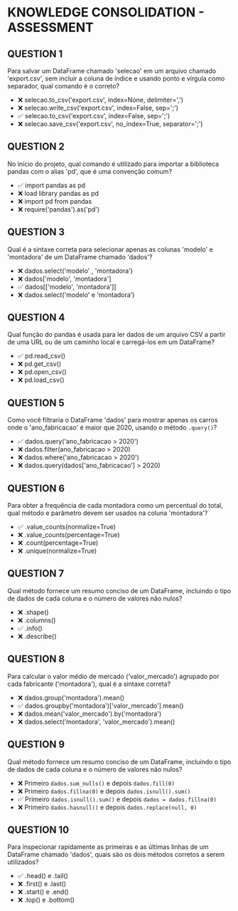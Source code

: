 # KNOWLEDGE CONSOLIDATION - ASSESSMENT

## QUESTION 1

Para salvar um DataFrame chamado 'selecao' em um arquivo chamado 'export.csv', sem incluir a coluna de índice e 
usando ponto e vírgula como separador, qual comando é o correto?

- ❌ selecao.to_csv('export.csv', index=None, delimiter=',')
- ❌ selecao.write_csv('export.csv', index=False, sep=';')
- ✅ selecao.to_csv('export.csv', index=False, sep=';')
- ❌ selecao.save_csv('export.csv', no_index=True, separator=';')

## QUESTION 2

No início do projeto, qual comando é utilizado para importar a biblioteca pandas com o alias 'pd', que é uma 
convenção comum?

- ✅ import pandas as pd
- ❌ load library pandas as pd
- ❌ import pd from pandas
- ❌ require('pandas').as('pd')

## QUESTION 3

Qual é a sintaxe correta para selecionar apenas as colunas 'modelo' e 'montadora' de um DataFrame chamado 'dados'?

- ❌ dados.select('modelo' , 'montadora')
- ❌ dados['modelo', 'montadora']
- ✅ dados[['modelo', 'montadora']]
- ❌ dados.select('modelo' e 'montadora')

## QUESTION 4

Qual função do pandas é usada para ler dados de um arquivo CSV a partir de uma URL ou de um caminho local 
e carregá-los em um DataFrame?

- ✅ pd.read_csv()
- ❌ pd.get_csv()
- ❌ pd.open_csv()
- ❌ pd.load_csv()

## QUESTION 5

Como você filtraria o DataFrame 'dados' para mostrar apenas os carros onde o 'ano_fabricacao' é maior que 2020, 
usando o método `.query()`?

- ✅ dados.query('ano_fabricacao > 2020')
- ❌ dados.filter(ano_fabricacao > 2020)
- ❌ dados.where('ano_fabricacao > 2020')
- ❌ dados.query(dados['ano_fabricacao'] > 2020)

## QUESTION 6

Para obter a frequência de cada montadora como um percentual do total, qual método e parâmetro devem ser usados 
na coluna 'montadora'?

- ✅ .value_counts(normalize=True)
- ❌ .value_counts(percentage=True)
- ❌ .count(percentage=True)
- ❌ .unique(normalize=True)

## QUESTION 7

Qual método fornece um resumo conciso de um DataFrame, incluindo o tipo de dados de cada coluna e 
o número de valores não nulos?

- ❌ .shape()
- ❌ .columns()
- ✅ .info()
- ❌ .describe()

## QUESTION 8

Para calcular o valor médio de mercado ('valor_mercado') agrupado por cada fabricante ('montadora'), 
qual é a sintaxe correta?

- ❌ dados.group('montadora').mean()
- ✅ dados.groupby('montadora')['valor_mercado'].mean()
- ❌ dados.mean('valor_mercado').by('montadora')
- ❌ dados.select('montadora', 'valor_mercado').mean()

## QUESTION 9

Qual método fornece um resumo conciso de um DataFrame, incluindo o tipo de dados de cada coluna e 
o número de valores não nulos?

- ❌ Primeiro `dados.sum_nulls()` e depois `dados.fill(0)`
- ❌ Primeiro `dados.fillna(0)` e depois `dados.isnull().sum()`
- ✅ Primeiro `dados.isnull().sum()` e depois `dados = dados.fillna(0)`
- ❌ Primeiro `dados.hasnull()` e depois `dados.replace(null, 0)`

## QUESTION 10

Para inspecionar rapidamente as primeiras e as últimas linhas de um DataFrame chamado 'dados', 
quais são os dois métodos corretos a serem utilizados?

- ✅ .head() e .tail()
- ❌ .first() e .last()
- ❌ .start() e .end()
- ❌ .top() e .bottom()